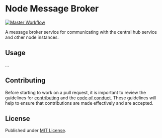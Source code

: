 # Node Message Broker

[![Master Workflow][workflow-src]][workflow-href]

A message broker service for communicating with the central hub service and other node instances.

## Usage

...

## Contributing

Before starting to work on a pull request, it is important to review the guidelines for
[contributing](./CONTRIBUTING.md) and the [code of conduct](./CODE_OF_CONDUCT.md).
These guidelines will help to ensure that contributions are made effectively and are accepted.

## License

Published under [MIT License](./LICENSE).

[workflow-src]: https://github.com/PrivateAIM/node-message-broker/workflows/CI/badge.svg
[workflow-href]: https://github.com/PrivateAIM/node-message-broker
